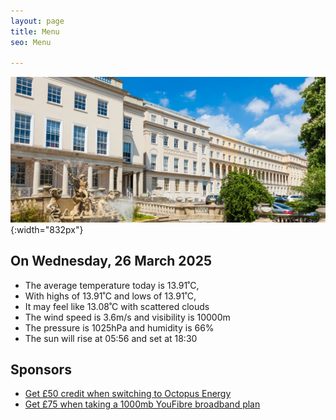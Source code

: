 ```yaml
---
layout: page
title: Menu
seo: Menu

---
```


![Logo](/images/logo.jpg){:width="832px"}


<!-- weather_marker starts -->
## On Wednesday, 26 March 2025

- The average temperature today is 13.91˚C,
- With highs of 13.91˚C and lows of 13.91˚C,
- It may feel like 13.08˚C with scattered clouds
- The wind speed is 3.6m/s and visibility is 10000m
- The pressure is 1025hPa and humidity is 66%
- The sun will rise at 05:56 and set at 18:30

<!-- weather_marker ends -->


## Sponsors

- [Get £50 credit when switching to Octopus Energy](https://bit.ly/3oD1nnS)
- [Get £75 when taking a 1000mb YouFibre broadband plan](https://aklam.io/91zWhU?)

